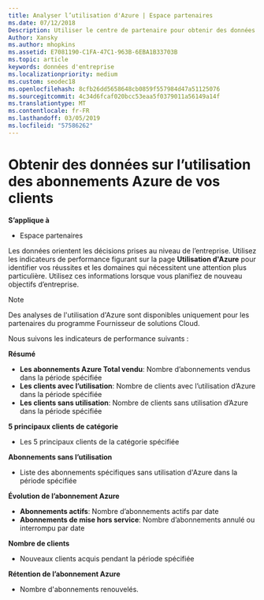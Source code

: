 ```yaml
---
title: Analyser l’utilisation d'Azure | Espace partenaires
ms.date: 07/12/2018
Description: Utiliser le centre de partenaire pour obtenir des données sur l’utilisation des abonnements Azure de vos clients.
Author: Xansky
ms.author: mhopkins
ms.assetid: E7081190-C1FA-47C1-963B-6EBA1B33703B
ms.topic: article
keywords: données d'entreprise
ms.localizationpriority: medium
ms.custom: seodec18
ms.openlocfilehash: 8cfb26dd5658648cb0859f557984d47a51125076
ms.sourcegitcommit: 4c34d6fcaf020bcc53eaa5f0379011a56149a14f
ms.translationtype: MT
ms.contentlocale: fr-FR
ms.lasthandoff: 03/05/2019
ms.locfileid: "57586262"
---
```

# <a name="get-data-about-the-usage-of-your-customers-azure-subscriptions"></a>Obtenir des données sur l’utilisation des abonnements Azure de vos clients 

**S’applique à**
- Espace partenaires

Les données orientent les décisions prises au niveau de l’entreprise. Utilisez les indicateurs de performance figurant sur la page **Utilisation d'Azure** pour identifier vos réussites et les domaines qui nécessitent une attention plus particulière. Utilisez ces informations lorsque vous planifiez de nouveau objectifs d’entreprise.

> [!NOTE]
> Des analyses de l'utilisation d'Azure sont disponibles uniquement pour les partenaires du programme Fournisseur de solutions Cloud.

Nous suivons les indicateurs de performance suivants :

**Résumé**  
 - **Les abonnements Azure Total vendu**: Nombre d’abonnements vendus dans la période spécifiée  
 - **Les clients avec l’utilisation**: Nombre de clients avec l’utilisation d’Azure dans la période spécifiée  
 - **Les clients sans utilisation**: Nombre de clients sans utilisation d’Azure dans la période spécifiée  

**5 principaux clients de catégorie**  
 -  Les 5 principaux clients de la catégorie spécifiée  

**Abonnements sans l’utilisation**  
 -  Liste des abonnements spécifiques sans utilisation d'Azure dans la période spécifiée  

**Évolution de l’abonnement Azure**  
 - **Abonnements actifs**: Nombre d’abonnements actifs par date  
 - **Abonnements de mise hors service**: Nombre d’abonnements annulé ou interrompu par date  

**Nombre de clients**
 - Nouveaux clients acquis pendant la période spécifiée  

**Rétention de l’abonnement Azure**  
 - Nombre d'abonnements renouvelés.   
  